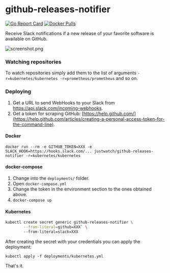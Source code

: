 # github-releases-notifier

[![Go Report Card](https://goreportcard.com/badge/github.com/justwatchcom/github-releases-notifier)](https://goreportcard.com/report/github.com/justwatchcom/github-releases-notifier)
[![Docker Pulls](https://img.shields.io/docker/pulls/justwatch/github-releases-notifier.svg?maxAge=604800)](https://hub.docker.com/r/justwatch/github-releases-notifier)

Receive Slack notifications if a new release of your favorite software is available on GitHub.

![screenshot.png](screenshot.png)

### Watching repositories

To watch repositories simply add them to the list of arguments `-r=kubernetes/kubernetes -r=prometheus/prometheus` and so on.

### Deploying

1. Get a URL to send WebHooks to your Slack from https://api.slack.com/incoming-webhooks.
2. Get a token for scraping GitHub: [https://help.github.com/](https://help.github.com/articles/creating-a-personal-access-token-for-the-command-line).

#### Docker

```
docker run --rm -e GITHUB_TOKEN=XXX -e SLACK_HOOK=https://hooks.slack.com/... justwatch/github-releases-notifier -r=kubernetes/kubernetes
```

#### docker-compose

1. Change into the `deployments/` folder.
2. Open `docker-compose.yml`
3. Change the token in the environment section to the ones obtained above.
4. `docker-compose up`

#### Kubernetes

```bash
kubectl create secret generic github-releases-notifier \
        --from-literal=github=XXX` \
        --from-literal=slack=XXX
```

After creating the secret with your credentials you can apply the deployment:

`kubectl apply -f deployments/kubernetes.yml`

That's it.
